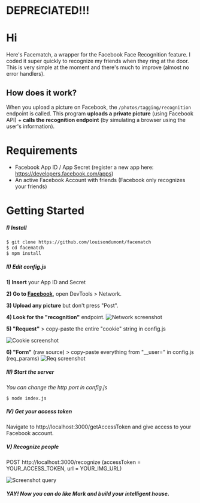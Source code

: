 # DEPRECIATED!!! 

# Hi
Here's Facematch, a wrapper for the Facebook Face Recognition feature. I coded it super quickly to recognize my friends when they ring at the door. This is very simple at the moment and there's much to improve (almost no error handlers).

## How does it work?
When you upload a picture on Facebook, the ```/photos/tagging/recognition``` endpoint is called. This program **uploads a private picture** (using Facebook API) + **calls the recognition endpoint** (by simulating a browser using the user's information).

# Requirements

  - Facebook App ID / App Secret (register a new app here: https://developers.facebook.com/apps) 
  - An active Facebook Account with friends (Facebook only recognizes your friends)


# Getting Started
##### I) Install

```sh
$ git clone https://github.com/louisondumont/facematch
$ cd facematch
$ npm install
```

##### II) Edit config.js
**1) Insert** your App ID and Secret

**2) Go to [Facebook](https://www.facebook.com),** open DevTools > Network.

**3) Upload any picture** but don't press "Post".

**4) Look for the "recognition"** endpoint.
![Network screenshot](https://louison.me/facematch/network.png)

**5) "Request"** > copy-paste the entire "cookie" string in config.js

![Cookie screenshot](https://louison.me/facematch/cookie.png)

**6) "Form"** (raw source) > copy-paste everything from "__user=" in config.js (req_params)
![Req screenshot](https://louison.me/facematch/req.png)


##### III) Start the server
*You can change the http port in config.js* 
```
$ node index.js
```

##### IV) Get your access token
Navigate to http://localhost:3000/getAccessToken and give access to your Facebook account.

##### V) Recognize people
POST http://localhost:3000/recognize (accessToken = YOUR_ACCESS_TOKEN, url = YOUR_IMG_URL)

![Screenshot query](https://louison.me/facematch/stephane.png)

##### YAY! Now you can do like Mark and build your intelligent house.
